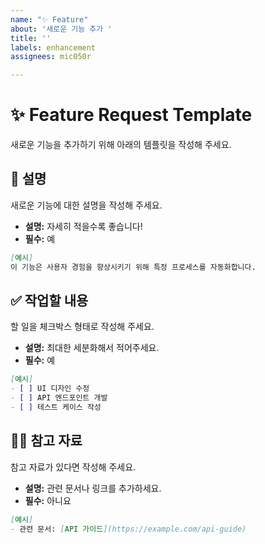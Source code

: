 ```yaml
---
name: "✨ Feature"
about: '새로운 기능 추가 '
title: ''
labels: enhancement
assignees: mic050r

---
```


# ✨ Feature Request Template

새로운 기능을 추가하기 위해 아래의 템플릿을 작성해 주세요.

## 📄 설명
새로운 기능에 대한 설명을 작성해 주세요.
- **설명:** 자세히 적을수록 좋습니다!
- **필수:** 예

```markdown
[예시]
이 기능은 사용자 경험을 향상시키기 위해 특정 프로세스를 자동화합니다.
```

## ✅ 작업할 내용
할 일을 체크박스 형태로 작성해 주세요.
- **설명:** 최대한 세분화해서 적어주세요.
- **필수:** 예

```markdown
[예시]
- [ ] UI 디자인 수정
- [ ] API 엔드포인트 개발
- [ ] 테스트 케이스 작성
```

## 🙋🏻 참고 자료
참고 자료가 있다면 작성해 주세요.
- **설명:** 관련 문서나 링크를 추가하세요.
- **필수:** 아니요

```markdown
[예시]
- 관련 문서: [API 가이드](https://example.com/api-guide)
